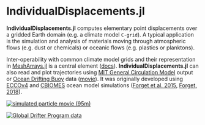 # IndividualDisplacements.jl

**IndividualDisplacements.jl** computes elementary point displacements over a gridded Earth domain (e.g. a climate model `C-grid`). A typical application is the simulation and analysis of materials moving through atmospheric flows (e.g. dust or chemicals) or oceanic flows (e.g. plastics or planktons).

Inter-operability with common climate model grids and their representation in [MeshArrays.jl](https://github.com/JuliaClimate/MeshArrays.jl) is a central element ([docs](https://juliaclimate.github.io/MeshArrays.jl/dev/)). **IndividualDisplacements.jl** can also read and plot trajectories using [MIT General Circulation Model](https://mitgcm.readthedocs.io/en/latest/?badge=latest) output or [Ocean Drifting Buoy](https://doi.org/10.1002/2016JC011716) data ([movie](https://youtu.be/82HPnYBtoVo)). It was originally developed using [ECCOv4](https://eccov4.readthedocs.io/en/latest/) and [CBIOMES](https://cbiomes.readthedocs.io/en/latest/) ocean model simulations ([Forget et al. 2015](https://doi.org/10.5194/gmd-8-3071-2015), [Forget, 2018](http://doi.org/10.5281/zenodo.1343303)).

[![simulated particle movie (95m)](https://user-images.githubusercontent.com/20276764/90925145-ca90cc80-e3be-11ea-8eed-559307dcb925.png)](https://youtu.be/tsdf4fmYt1k)

[![Global Drifter Program data](https://user-images.githubusercontent.com/20276764/90924860-41799580-e3be-11ea-96bd-9a5784d00ecc.png)](https://youtu.be/82HPnYBtoVo)

